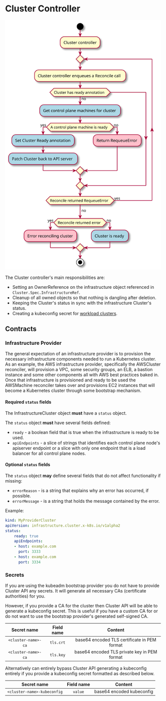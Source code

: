 # Cluster Controller

![](../../images/cluster-admission-cluster-controller.svg)

The Cluster controller's main responsibilities are:

* Setting an OwnerReference on the infrastructure object referenced in `Cluster.Spec.InfrastructureRef`.
* Cleanup of all owned objects so that nothing is dangling after deletion.
* Keeping the Cluster's status in sync with the infrastructure Cluster's status.
* Creating a kubeconfig secret for [workload clusters](../../reference/glossary.html#workload-cluster).

## Contracts

### Infrastructure Provider

The general expectation of an infrastructure provider is to provision the necessary infrastructure components needed to
run a Kubernetes cluster. As an example, the AWS infrastructure provider, specifically the AWSCluster reconciler, will
provision a VPC, some security groups, an ELB, a bastion instance and some other components all with AWS best practices
baked in. Once that infrastructure is provisioned and ready to be used the AWSMachine reconciler takes over and
provisions EC2 instances that will become a Kubernetes cluster through some bootstrap mechanism.

#### Required `status` fields

The InfrastructureCluster object **must** have a `status` object.

The `status` object **must** have several fields defined:

* `ready` - a boolean field that is true when the infrastructure is ready to be used.
* `apiEndpoints` - a slice of strings that identifies each control plane node's apiserver endpoint or a slice with only
one endpoint that is a load balancer for all control plane nodes.

#### Optional `status` fields

The `status` object **may** define several fields that do not affect functionality if missing:

* `errorReason` - is a string that explains why an error has occurred, if possible.
* `errorMessage` - is a string that holds the message contained by the error.

Example:
```yaml
kind: MyProviderCluster
apiVersion: infrastructure.cluster.x-k8s.io/v1alpha2
status:
    ready: true
    apiEndpoints:
    - host: example.com
      port: 3333
    - host: example.com
      port: 3334

```

### Secrets

If you are using the kubeadm bootstrap provider you do not have to provide Cluster API any secrets. It will generate
all necessary CAs (certificate authorities) for you.

However, if you provide a CA for the cluster then Cluster API will be able to generate a kubeconfig secret.
This is useful if you have a custom CA for or do not want to use the bootstrap provider's generated self-signed CA.

| Secret name | Field name | Content |
|:---:|:---:|:---:|
|`<cluster-name>-ca`|`tls.crt`|base64 encoded TLS certificate in PEM format|
|`<cluster-name>-ca`|`tls.key`|base64 encoded TLS private key in PEM format|

Alternatively can entirely bypass Cluster API generating a kubeconfig entirely if you provide a kubeconfig secret
formatted as described below.

| Secret name | Field name | Content |
|:---:|:---:|:---:|
|`<cluster-name>-kubeconfig`|`value`|base64 encoded kubeconfig|

